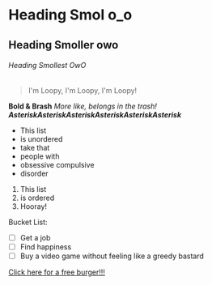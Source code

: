# Heading Smol o_o
## Heading Smoller owo
###### Heading Smollest OwO
> I'm Loopy, I'm Loopy, I'm Loopy!
> 
**Bold & Brash**
_More like, belongs in the trash!_
***AsteriskAsteriskAsteriskAsteriskAsteriskAsterisk***

- This list
- is unordered
- take that
- people with
- obsessive compulsive
- disorder

1. This list
2. is ordered
3. Hooray!

Bucket List:
- [ ] Get a job
- [ ] Find happiness
- [ ] Buy a video game without feeling like a greedy bastard

[Click here for a free burger!!!](https://www.youtube.com/watch?v=dQw4w9WgXcQ)
